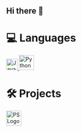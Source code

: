 ## Hi there 👋

# 💻 Languages
<p >
  <a href="https://docs.oracle.com/javase/tutorial/">
    <img src="https://github.com/user-attachments/assets/4a1a0529-40a5-4e21-a70f-1806c61629ca" alt="Java Logo" width="30">
  </a>  
   <a href="https://docs.python.org/3/tutorial/index.html">
    <img src="https://github.com/user-attachments/assets/2d766b86-12d8-46ed-b1d7-e09aad60a8b4" alt="Python Logo" width="40">
  </a>  
  
</p>

# 🛠️ Projects
 </a>  
   <a href="https://docs.python.org/3/tutorial/index.html">
    <img src="https://github.com/user-attachments/assets/0081ab51-0fcd-4bf8-be84-1b24b2d6812a" alt="PS Logo" width="40">
     
   </a> 


